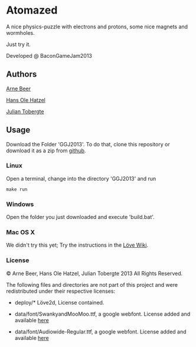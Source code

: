 # Atomazed

A nice physics-puzzle with electrons and protons, some nice magnets and wormholes. 

Just try it.

Developed @ BaconGameJam2013

## Authors
[Arne Beer](https://github.com/nukesor)

[Hans Ole Hatzel](https://github.com/hatzel)

[Julian Tobergte](https://github.com/c-gotoh)

## Usage

Download the Folder 'GGJ2013'. To do that, clone this repository or download it as a zip from [github](https://github.com/C-gotoh/bacongamejam05).

### Linux

Open a terminal, change into the directory 'GGJ2013' and run 

    make run

### Windows

Open the folder you just downloaded and execute 'build.bat'.

### Mac OS X

We didn't try this yet; Try the instructions in the [Löve Wiki](https://love2d.org/wiki/Getting_Started).

### License

© Arne Beer, Hans Ole Hatzel, Julian Tobergte 2013
All Rights Reserved.

The following files and directories are not part of this project and were redistributed under their respective licenses:

* deploy/\* Löve2d, License contained.

* data/font/SwankyandMooMoo.ttf, a google webfont. License added and available [here](http://code.google.com/p/googlefontdirectory/source/browse/swankyandmoomoo/OFL.txt?r=804d95648eb03ee2d13a4758f3e02df0546b7b2c)

* data/font/Audiowide-Regular.ttf, a google webfont. License added and available [here](http://code.google.com/p/googlefontdirectory/source/browse/swankyandmoomoo/OFL.txt?r=804d95648eb03ee2d13a4758f3e02df0546b7b2c)

